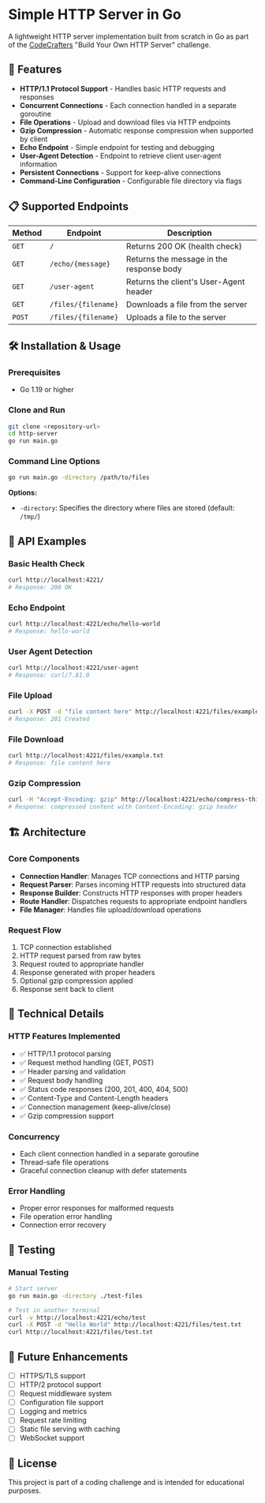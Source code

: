 # Simple HTTP Server in Go

A lightweight HTTP server implementation built from scratch in Go as part of the [CodeCrafters](https://codecrafters.io) "Build Your Own HTTP Server" challenge.

## 🚀 Features

- **HTTP/1.1 Protocol Support** - Handles basic HTTP requests and responses
- **Concurrent Connections** - Each connection handled in a separate goroutine
- **File Operations** - Upload and download files via HTTP endpoints
- **Gzip Compression** - Automatic response compression when supported by client
- **Echo Endpoint** - Simple endpoint for testing and debugging
- **User-Agent Detection** - Endpoint to retrieve client user-agent information
- **Persistent Connections** - Support for keep-alive connections
- **Command-Line Configuration** - Configurable file directory via flags

## 📋 Supported Endpoints

| Method | Endpoint | Description |
|--------|----------|-------------|
| `GET` | `/` | Returns 200 OK (health check) |
| `GET` | `/echo/{message}` | Returns the message in the response body |
| `GET` | `/user-agent` | Returns the client's User-Agent header |
| `GET` | `/files/{filename}` | Downloads a file from the server |
| `POST` | `/files/{filename}` | Uploads a file to the server |

## 🛠️ Installation & Usage

### Prerequisites
- Go 1.19 or higher

### Clone and Run
```bash
git clone <repository-url>
cd http-server
go run main.go
```

### Command Line Options
```bash
go run main.go -directory /path/to/files
```

**Options:**
- `-directory`: Specifies the directory where files are stored (default: `/tmp/`)

## 📡 API Examples

### Basic Health Check
```bash
curl http://localhost:4221/
# Response: 200 OK
```

### Echo Endpoint
```bash
curl http://localhost:4221/echo/hello-world
# Response: hello-world
```

### User Agent Detection
```bash
curl http://localhost:4221/user-agent
# Response: curl/7.81.0
```

### File Upload
```bash
curl -X POST -d "file content here" http://localhost:4221/files/example.txt
# Response: 201 Created
```

### File Download
```bash
curl http://localhost:4221/files/example.txt
# Response: file content here
```

### Gzip Compression
```bash
curl -H "Accept-Encoding: gzip" http://localhost:4221/echo/compress-this-text
# Response: compressed content with Content-Encoding: gzip header
```

## 🏗️ Architecture

### Core Components

- **Connection Handler**: Manages TCP connections and HTTP parsing
- **Request Parser**: Parses incoming HTTP requests into structured data
- **Response Builder**: Constructs HTTP responses with proper headers
- **Route Handler**: Dispatches requests to appropriate endpoint handlers
- **File Manager**: Handles file upload/download operations

### Request Flow
1. TCP connection established
2. HTTP request parsed from raw bytes
3. Request routed to appropriate handler
4. Response generated with proper headers
5. Optional gzip compression applied
6. Response sent back to client

## 🔧 Technical Details

### HTTP Features Implemented
- ✅ HTTP/1.1 protocol parsing
- ✅ Request method handling (GET, POST)
- ✅ Header parsing and validation
- ✅ Request body handling
- ✅ Status code responses (200, 201, 400, 404, 500)
- ✅ Content-Type and Content-Length headers
- ✅ Connection management (keep-alive/close)
- ✅ Gzip compression support

### Concurrency
- Each client connection handled in a separate goroutine
- Thread-safe file operations
- Graceful connection cleanup with defer statements

### Error Handling
- Proper error responses for malformed requests
- File operation error handling
- Connection error recovery


## 🧪 Testing

### Manual Testing
```bash
# Start server
go run main.go -directory ./test-files

# Test in another terminal
curl -v http://localhost:4221/echo/test
curl -X POST -d "Hello World" http://localhost:4221/files/test.txt
curl http://localhost:4221/files/test.txt
```

## 🔮 Future Enhancements

- [ ] HTTPS/TLS support
- [ ] HTTP/2 protocol support
- [ ] Request middleware system
- [ ] Configuration file support
- [ ] Logging and metrics
- [ ] Request rate limiting
- [ ] Static file serving with caching
- [ ] WebSocket support

## 📄 License

This project is part of a coding challenge and is intended for educational purposes.

